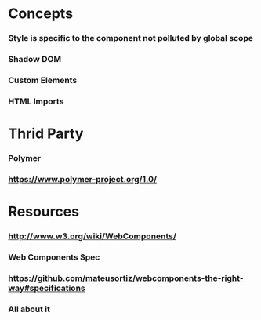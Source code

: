 # Concepts
### Style is specific to the component not polluted by global scope
### Shadow DOM
### Custom Elements
### HTML Imports
# Thrid Party
### Polymer
### https://www.polymer-project.org/1.0/
# Resources
### http://www.w3.org/wiki/WebComponents/
### Web Components Spec

### https://github.com/mateusortiz/webcomponents-the-right-way#specifications
### All about it
